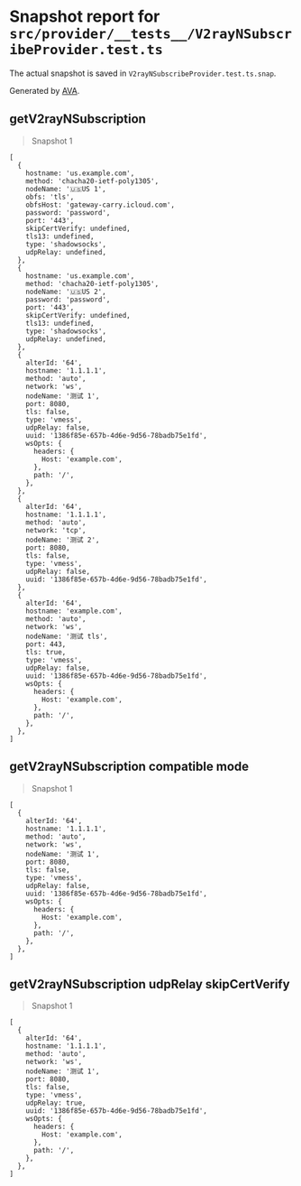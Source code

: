 # Snapshot report for `src/provider/__tests__/V2rayNSubscribeProvider.test.ts`

The actual snapshot is saved in `V2rayNSubscribeProvider.test.ts.snap`.

Generated by [AVA](https://avajs.dev).

## getV2rayNSubscription

> Snapshot 1

    [
      {
        hostname: 'us.example.com',
        method: 'chacha20-ietf-poly1305',
        nodeName: '🇺🇸US 1',
        obfs: 'tls',
        obfsHost: 'gateway-carry.icloud.com',
        password: 'password',
        port: '443',
        skipCertVerify: undefined,
        tls13: undefined,
        type: 'shadowsocks',
        udpRelay: undefined,
      },
      {
        hostname: 'us.example.com',
        method: 'chacha20-ietf-poly1305',
        nodeName: '🇺🇸US 2',
        password: 'password',
        port: '443',
        skipCertVerify: undefined,
        tls13: undefined,
        type: 'shadowsocks',
        udpRelay: undefined,
      },
      {
        alterId: '64',
        hostname: '1.1.1.1',
        method: 'auto',
        network: 'ws',
        nodeName: '测试 1',
        port: 8080,
        tls: false,
        type: 'vmess',
        udpRelay: false,
        uuid: '1386f85e-657b-4d6e-9d56-78badb75e1fd',
        wsOpts: {
          headers: {
            Host: 'example.com',
          },
          path: '/',
        },
      },
      {
        alterId: '64',
        hostname: '1.1.1.1',
        method: 'auto',
        network: 'tcp',
        nodeName: '测试 2',
        port: 8080,
        tls: false,
        type: 'vmess',
        udpRelay: false,
        uuid: '1386f85e-657b-4d6e-9d56-78badb75e1fd',
      },
      {
        alterId: '64',
        hostname: 'example.com',
        method: 'auto',
        network: 'ws',
        nodeName: '测试 tls',
        port: 443,
        tls: true,
        type: 'vmess',
        udpRelay: false,
        uuid: '1386f85e-657b-4d6e-9d56-78badb75e1fd',
        wsOpts: {
          headers: {
            Host: 'example.com',
          },
          path: '/',
        },
      },
    ]

## getV2rayNSubscription compatible mode

> Snapshot 1

    [
      {
        alterId: '64',
        hostname: '1.1.1.1',
        method: 'auto',
        network: 'ws',
        nodeName: '测试 1',
        port: 8080,
        tls: false,
        type: 'vmess',
        udpRelay: false,
        uuid: '1386f85e-657b-4d6e-9d56-78badb75e1fd',
        wsOpts: {
          headers: {
            Host: 'example.com',
          },
          path: '/',
        },
      },
    ]

## getV2rayNSubscription udpRelay skipCertVerify

> Snapshot 1

    [
      {
        alterId: '64',
        hostname: '1.1.1.1',
        method: 'auto',
        network: 'ws',
        nodeName: '测试 1',
        port: 8080,
        tls: false,
        type: 'vmess',
        udpRelay: true,
        uuid: '1386f85e-657b-4d6e-9d56-78badb75e1fd',
        wsOpts: {
          headers: {
            Host: 'example.com',
          },
          path: '/',
        },
      },
    ]
